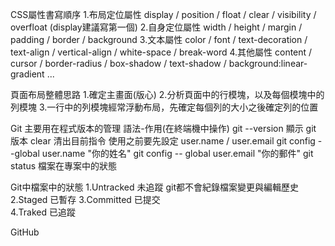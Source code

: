 CSS屬性書寫順序
  1.布局定位屬性
    display / position / float / clear / visibility / overfloat (display建議寫第一個)
  2.自身定位屬性
    width / height / margin / padding / border / background
  3.文本屬性
    color / font / text-decoration / text-align / vertical-align / white-space / break-word
  4.其他屬性
    content / cursor / border-radius / box-shadow / text-shadow / background:linear-gradient ...

頁面布局整體思路
  1.確定主畫面(版心)
  2.分析頁面中的行模塊，以及每個模塊中的列模塊
  3.一行中的列模塊經常浮動布局，先確定每個列的大小之後確定列的位置

Git
  主要用在程式版本的管理
  語法-作用(在終端機中操作)
    git --version 顯示 git 版本
    clear 清出目前指令
  使用之前要先設定 user.name / user.email
    git config --global user.name "你的姓名"
    git config -- global user.email "你的郵件"
    git status 檔案在專案中的狀態

  Git中檔案中的狀態
  1.Untracked 未追蹤
    git都不會紀錄檔案變更與編輯歷史
  2.Staged 已暫存
  3.Committed 已提交  
  4.Traked 已追蹤



GitHub
